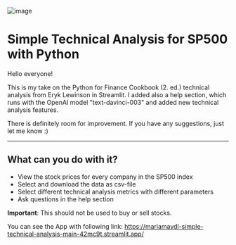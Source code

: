 ![image](https://user-images.githubusercontent.com/105914297/226588836-7e4a4ea8-12b4-4377-9d3b-f2963d342742.png)

# Simple Technical Analysis for SP500 with Python

Hello everyone! 

This is my take on the Python for Finance Cookbook (2. ed.) technical analysis from Eryk Lewinson in Streamlit.
I added also a help section, which runs with the OpenAI model "text-davinci-003" and added new technical analysis features.

There is definitely room for improvement. If you have any suggestions, just let me know :) 

---------------------------------------------------------------------------------------------
## What can you do with it?

* View the stock prices for every company in the SP500 index
* Select and download the data as csv-file
* Select different technical analysis metrics with different parameters
* Ask questions in the help section

**Important**: This should not be used to buy or sell stocks. 


You can see the App with following link: https://mariamaydl-simple-technical-analysis-main-42mc9t.streamlit.app/

